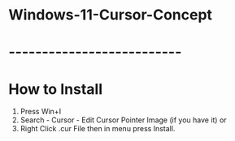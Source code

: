 # Windows-11-Cursor-Concept
# --------------------------
# How to Install
1. Press Win+I
2. Search - Cursor - Edit Cursor Pointer Image (if you have it) or
3. Right Click .cur File then in menu press Install.
